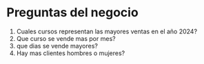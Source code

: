 # Preguntas del negocio
1. Cuales cursos representan las mayores ventas en el año 2024?
2. Que curso se vende mas por mes?
3. que dias se vende mayores?
4. Hay mas clientes hombres o mujeres?